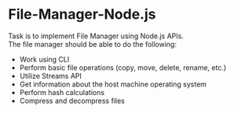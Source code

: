 # File-Manager-Node.js
Task is to implement File Manager using Node.js APIs.  
The file manager should be able to do the following:  
- Work using CLI
- Perform basic file operations (copy, move, delete, rename, etc.) 
- Utilize Streams API 
- Get information about the host machine operating system 
- Perform hash calculations 
- Compress and decompress files
